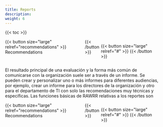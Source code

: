 ```yaml
---
title: Reports
description: 
weight: 6
---
```


{{< toc >}}

<div style="display: flex; justify-content: space-between">
{{< button size="large" relref="recommendations" >}} Recommendations <i class="arrow left"></i> {{< /button >}}

{{< button size="large" relref="#" >}} <i class="arrow right"></i>{{< /button >}}

</div>

El resultado principal de una evaluación y la forma más común de comunicarse con la
organización suele ser a través de un informe. Se pueden crear y personalizar uno o más
informes para diferentes audiencias, por ejemplo, crear un informe para los directores de la organización y otro para el departamento de TI con solo las recomendaciones muy 
técnicas y específicas. Las funciones básicas de RAWRR relativas a los reportes son

<div style="display: flex; justify-content: space-between">
{{< button size="large" relref="recommendations" >}} Recommendations <i class="arrow left"></i> {{< /button >}}

{{< button size="large" relref="#" >}} <i class="arrow right"></i>{{< /button >}}

</div>
